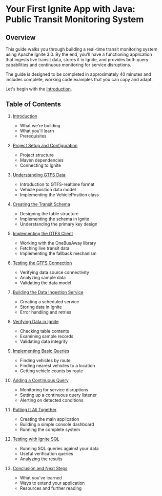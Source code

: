 # Your First Ignite App with Java: Public Transit Monitoring System

## Overview

This guide walks you through building a real-time transit monitoring system using Apache Ignite 3.0. By the end, you'll have a functioning application that ingests live transit data, stores it in Ignite, and provides both query capabilities and continuous monitoring for service disruptions.

The guide is designed to be completed in approximately 40 minutes and includes complete, working code examples that you can copy and adapt.

Let's begin with the [Introduction](01-introduction.md).

## Table of Contents

1. [Introduction](01-introduction.md)
   - What we're building
   - What you'll learn
   - Prerequisites

2. [Project Setup and Configuration](02-project-setup.md)
   - Project structure
   - Maven dependencies
   - Connecting to Ignite

3. [Understanding GTFS Data](03-understanding-gtfs.md)
   - Introduction to GTFS-realtime format
   - Vehicle position data model
   - Implementing the VehiclePosition class

4. [Creating the Transit Schema](04-creating-schema.md)
   - Designing the table structure
   - Implementing the schema in Ignite
   - Understanding the primary key design

5. [Implementing the GTFS Client](05-gtfs-client.md)
   - Working with the OneBusAway library
   - Fetching live transit data
   - Implementing the fallback mechanism

6. [Testing the GTFS Connection](06-testing-gtfs.md)
   - Verifying data source connectivity
   - Analyzing sample data
   - Validating the data model

7. [Building the Data Ingestion Service](07-data-ingestion.md)
   - Creating a scheduled service
   - Storing data in Ignite
   - Error handling and retries

8. [Verifying Data in Ignite](08-data-verification.md)
   - Checking table contents
   - Examining sample records
   - Validating data integrity

9. [Implementing Basic Queries](09-implementing-queries.md)
   - Finding vehicles by route
   - Finding nearest vehicles to a location
   - Getting vehicle counts by route

10. [Adding a Continuous Query](10-continuous-query.md)
    - Monitoring for service disruptions
    - Setting up a continuous query listener
    - Alerting on detected conditions

11. [Putting It All Together](11-putting-together.md)
    - Creating the main application
    - Building a simple console dashboard
    - Running the complete system

12. [Testing with Ignite SQL](12-testing-with-ignite.md)
    - Running SQL queries against your data
    - Useful verification queries
    - Analyzing the results

13. [Conclusion and Next Steps](13-conclusion.md)
    - What you've learned
    - Ways to extend your application
    - Resources and further reading
